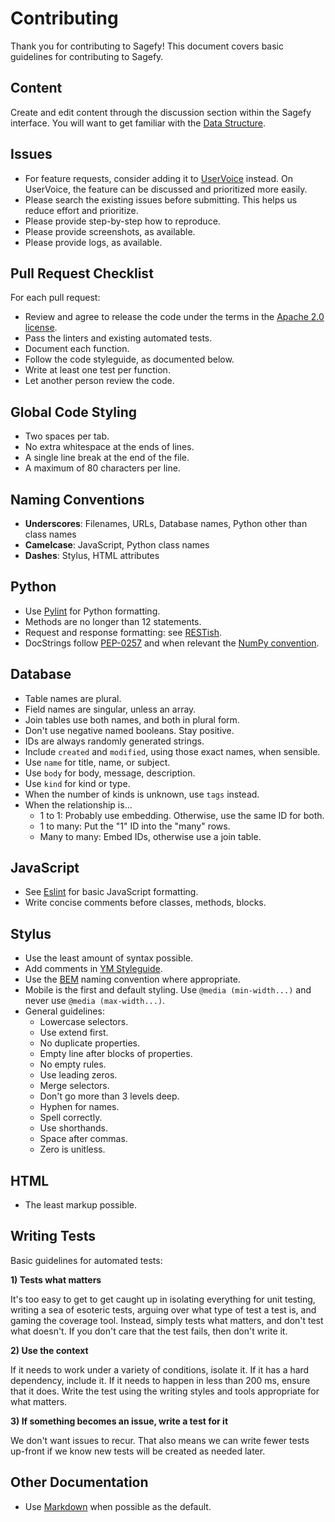 Contributing
============

Thank you for contributing to Sagefy! This document covers basic guidelines for contributing to Sagefy.

Content
-------

Create and edit content through the discussion section within the Sagefy interface. You will want to get familiar with the [Data Structure](https://github.com/heiskr/sagefy/wiki/Data-Structure).

Issues
------

- For feature requests, consider adding it to [UserVoice](http://sagefy.uservoice.com/) instead. On UserVoice, the feature can be discussed and prioritized more easily.
- Please search the existing issues before submitting. This helps us reduce effort and prioritize.
- Please provide step-by-step how to reproduce.
- Please provide screenshots, as available.
- Please provide logs, as available.

Pull Request Checklist
----------------------

For each pull request:

- Review and agree to release the code under the terms in the [Apache 2.0 license](http://www.apache.org/licenses/LICENSE-2.0).
- Pass the linters and existing automated tests.
- Document each function.
- Follow the code styleguide, as documented below.
- Write at least one test per function.
- Let another person review the code.

Global Code Styling
-------------------

- Two spaces per tab.
- No extra whitespace at the ends of lines.
- A single line break at the end of the file.
- A maximum of 80 characters per line.

Naming Conventions
------------------

- **Underscores**: Filenames, URLs, Database names, Python other than class names
- **Camelcase**: JavaScript, Python class names
- **Dashes**: Stylus, HTML attributes

Python
------

- Use [Pylint](https://www.pylint.org/) for Python formatting.
- Methods are no longer than 12 statements.
- Request and response formatting: see [RESTish](https://github.com/heiskr/sagefy/wiki/RESTish).
- DocStrings follow [PEP-0257](http://legacy.python.org/dev/peps/pep-0257/) and when relevant the [NumPy convention](https://github.com/numpy/numpy/blob/master/doc/HOWTO_DOCUMENT.rst.txt).

Database
--------

- Table names are plural.
- Field names are singular, unless an array.
- Join tables use both names, and both in plural form.
- Don't use negative named booleans. Stay positive.
- IDs are always randomly generated strings.
- Include `created` and `modified`, using those exact names, when sensible.
- Use `name` for title, name, or subject.
- Use `body` for body, message, description.
- Use `kind` for kind or type.
- When the number of kinds is unknown, use `tags` instead.
- When the relationship is...
    - 1 to 1: Probably use embedding. Otherwise, use the same ID for both.
    - 1 to many: Put the "1" ID into the "many" rows.
    - Many to many: Embed IDs, otherwise use a join table.

JavaScript
------------

- See [Eslint](http://www.eslint.org/) for basic JavaScript formatting.
- Write concise comments before classes, methods, blocks.

Stylus
------

- Use the least amount of syntax possible.
- Add comments in [YM Styleguide](https://github.com/heiskr/ym-styleguide).
- Use the [BEM](http://bem.info/method/) naming convention where appropriate.
- Mobile is the first and default styling. Use `@media (min-width...)` and never use `@media (max-width...)`.
- General guidelines:
    - Lowercase selectors.
    - Use extend first.
    - No duplicate properties.
    - Empty line after blocks of properties.
    - No empty rules.
    - Use leading zeros.
    - Merge selectors.
    - Don't go more than 3 levels deep.
    - Hyphen for names.
    - Spell correctly.
    - Use shorthands.
    - Space after commas.
    - Zero is unitless.

HTML
----

- The least markup possible.

Writing Tests
-------------

Basic guidelines for automated tests:

**1) Tests what matters**

It's too easy to get to get caught up in isolating everything for unit testing, writing a sea of esoteric tests, arguing over what type of test a test is, and gaming the coverage tool. Instead, simply tests what matters, and don't test what doesn't. If you don't care that the test fails, then don't write it.

**2) Use the context**

If it needs to work under a variety of conditions, isolate it. If it has a hard dependency, include it. If it needs to happen in less than 200 ms, ensure that it does. Write the test using the writing styles and tools appropriate for what matters.

**3) If something becomes an issue, write a test for it**

We don't want issues to recur. That also means we can write fewer tests up-front if we know new tests will be created as needed later.

Other Documentation
-------------------

- Use [Markdown](https://daringfireball.net/projects/markdown/) when possible as the default.

